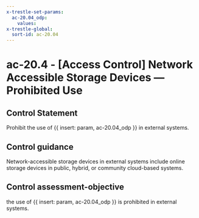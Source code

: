 ```yaml
---
x-trestle-set-params:
  ac-20.04_odp:
    values:
x-trestle-global:
  sort-id: ac-20.04
---
```


# ac-20.4 - \[Access Control\] Network Accessible Storage Devices — Prohibited Use

## Control Statement

Prohibit the use of {{ insert: param, ac-20.04_odp }} in external systems.

## Control guidance

Network-accessible storage devices in external systems include online storage devices in public, hybrid, or community cloud-based systems.

## Control assessment-objective

the use of {{ insert: param, ac-20.04_odp }} is prohibited in external systems.
